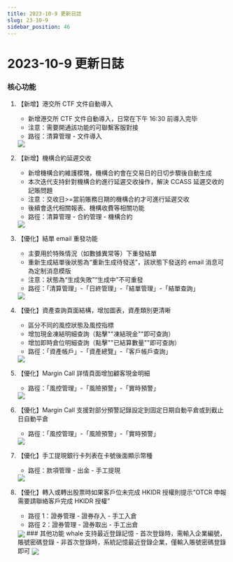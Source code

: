 ```yaml
---
title: 2023-10-9 更新日誌
slug: 23-10-9
sidebar_position: 46
---
```



# 2023-10-9 更新日誌

### 核心功能

1. 【新增】港交所 CTF 文件自動導入
    - 新增港交所 CTF 文件自動導入，日常在下午 16:30 前導入完毕
    - 注意：需要開通該功能的可聯繫客服對接
    - 路徑：清算管理 - 文件導入
    <img src="/assets/LsEQbB3NLoSRaZxp9nMch3mnnX7.png" src-width="3576" src-height="1692" align="center"/>

2. 【新增】機構合約延遲交收
    - 新增機構合約維護模塊，機構合約會在交易日的日切步驟後自動生成
    - 本次迭代支持針對機構合約進行延遲交收操作，解決 CCASS 延遲交收的記賬問題
    - 注意：交收日&gt;=當前賬務日期的機構合約才可進行延遲交收
    - 後續會迭代相關報表、機構收費等相關功能
    - 路徑：清算管理 - 合約管理 - 機構合約
    <img src="/assets/JCeXbNlvKom7XXxmCTScIbHTn7c.png" src-width="3574" src-height="1158" align="center"/>

3. 【優化】結單 email 重發功能
    - 主要用於特殊情況（如數據異常等）下重發結單
    - 重新生成結單後狀態為“重新生成待發送”，該狀態下發送的 email 消息可為定制消息模版
    - 注意：狀態為“生成失敗”“生成中”不可重發
    - 路徑：「清算管理」-「日終管理」-「結單管理」-「結單查詢」
    <img src="/assets/Xv4VbEda6oaCk0xct0FcQjTNn9e.png" src-width="2200" src-height="1242" align="center"/>

4. 【優化】資產查詢頁面結構，增加圖表，資產類別更清晰
    - 區分不同的風控狀態及風控指標
    - 增加現金凍結明細查詢（點擊""凍結現金""即可查詢）
    - 增加即時倉位明細查詢（點擊""已結算數量""即可查詢）
    - 路徑：「資產帳戶」-「資產總覽」-「客戶帳戶查詢」
    <img src="/assets/EwoabarNyok7ufxSGZ1cju5RnWh.png" src-width="3780" src-height="1780" align="center"/>

5. 【優化】Margin Call 詳情頁面增加顧客現金明細
    - 路徑：「風控管理」-「風險預警」-「實時預警」
    <img src="/assets/OJBebHAijolaEQxsJToceChynyb.png" src-width="3794" src-height="1766" align="center"/>

6. 【優化】Margin Call 支援對部分預警記錄設定到固定日期自動平倉或到截止日自動平倉
    - 路徑：「風控管理」-「風險預警」-「實時預警」
    <img src="/assets/P80xbSdWZoOFXLxDggwcOZWUnbf.png" src-width="3722" src-height="1698" align="center"/>

7. 【優化】手工提現銀行卡列表在卡號後面顯示幣種
    - 路徑：款項管理 - 出金 - 手工提現
    <img src="/assets/HPfLbX3ksouJDKxhyOwcpC0Znvf.png" src-width="2826" src-height="1042" align="center"/>

8. 【優化】轉入或轉出股票時如果客戶位未完成 HKIDR 授權則提示“OTCR 申報需要請聯絡客戶完成 HKIDR 授權”
    - 路徑 1：證券管理 - 證券存入 - 手工入倉
    - 路徑 2：證券管理 - 證券取出 - 手工出倉
    <img src="/assets/WVs7bXISvoYwFpxUIugcqN67ndv.png" src-width="2816" src-height="1440" align="center"/>
        ### 其他功能
    whale 支持最近登錄記憶
    - 首次登錄時，需輸入企業編號，賬號密碼登錄
    - 非首次登錄時，系統記憶最近登錄企業，僅輸入賬號密碼登錄即可
    <img src="/assets/MgqvbC1ZEoiKZDxIvsYc5np2nZE.png" src-width="2514" src-height="1208" align="center"/>
        
